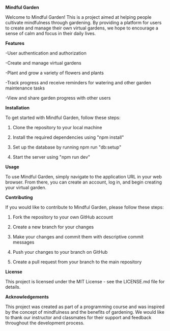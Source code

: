 **Mindful Garden**

Welcome to Mindful Garden! This is a project aimed at helping people cultivate mindfulness through gardening. By providing a platform for users to create and manage their own virtual gardens, we hope to encourage a sense of calm and focus in their daily lives.

**Features**

-User authentication and authorization

-Create and manage virtual gardens

-Plant and grow a variety of flowers and plants

-Track progress and receive reminders for watering and other garden maintenance tasks

-View and share garden progress with other users

**Installation**

To get started with Mindful Garden, follow these steps:

1. Clone the repository to your local machine

2. Install the required dependencies using "npm install"

3. Set up the database by running npm run "db:setup"

4. Start the server using "npm run dev"

**Usage**

To use Mindful Garden, simply navigate to the application URL in your web browser. From there, you can create an account, log in, and begin creating your virtual garden.

**Contributing**

If you would like to contribute to Mindful Garden, please follow these steps:

1. Fork the repository to your own GitHub account

2. Create a new branch for your changes

3. Make your changes and commit them with descriptive commit messages

4. Push your changes to your branch on GitHub

5. Create a pull request from your branch to the main repository

**License**

This project is licensed under the MIT License - see the LICENSE.md file for details.

**Acknowledgements**

This project was created as part of a programming course and was inspired by the concept of mindfulness and the benefits of gardening. We would like to thank our instructor and classmates for their support and feedback throughout the development process.
